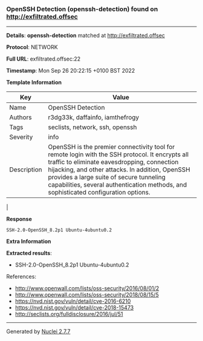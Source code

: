 ### OpenSSH Detection (openssh-detection) found on http://exfiltrated.offsec
---
**Details**: **openssh-detection**  matched at http://exfiltrated.offsec

**Protocol**: NETWORK

**Full URL**: exfiltrated.offsec:22

**Timestamp**: Mon Sep 26 20:22:15 +0100 BST 2022

**Template Information**

| Key | Value |
|---|---|
| Name | OpenSSH Detection |
| Authors | r3dg33k, daffainfo, iamthefrogy |
| Tags | seclists, network, ssh, openssh |
| Severity | info |
| Description | OpenSSH is the premier connectivity tool for remote login with the SSH protocol. It encrypts all traffic to eliminate eavesdropping, connection hijacking, and other attacks. In addition, OpenSSH provides a large suite of secure tunneling capabilities, several authentication methods, and sophisticated configuration options.
 |

**Response**
```http
SSH-2.0-OpenSSH_8.2p1 Ubuntu-4ubuntu0.2

```

**Extra Information**

**Extracted results**:

- SSH-2.0-OpenSSH_8.2p1 Ubuntu-4ubuntu0.2


References: 
- http://www.openwall.com/lists/oss-security/2016/08/01/2
- http://www.openwall.com/lists/oss-security/2018/08/15/5
- https://nvd.nist.gov/vuln/detail/cve-2016-6210
- https://nvd.nist.gov/vuln/detail/cve-2018-15473
- http://seclists.org/fulldisclosure/2016/jul/51

---
Generated by [Nuclei 2.7.7](https://github.com/projectdiscovery/nuclei)